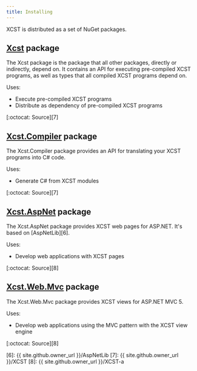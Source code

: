 ```yaml
---
title: Installing
---
```

XCST is distributed as a set of NuGet packages.

[Xcst][1] package
-----------------
The Xcst package is the package that all other packages, directly or indirectly, depend on. It contains an API for executing pre-compiled XCST programs, as well as types that all compiled XCST programs depend on.

Uses:

- Execute pre-compiled XCST programs
- Distribute as dependency of pre-compiled XCST programs

[:octocat: Source][7]

[Xcst.Compiler][2] package
--------------------------
The Xcst.Compiler package provides an API for translating your XCST programs into C# code.

Uses:

- Generate C# from XCST modules

[:octocat: Source][7]

[Xcst.AspNet][5] package
------------------------
The Xcst.AspNet package provides XCST web pages for ASP.NET. It's based on [AspNetLib][6].

Uses:

- Develop web applications with XCST pages

[:octocat: Source][8]

[Xcst.Web.Mvc][4] package
-------------------------
The Xcst.Web.Mvc package provides XCST views for ASP.NET MVC 5.

Uses:

- Develop web applications using the MVC pattern with the XCST view engine

[:octocat: Source][8]

[1]: https://www.nuget.org/packages/Xcst
[2]: https://www.nuget.org/packages/Xcst.Compiler
[4]: https://www.nuget.org/packages/Xcst.Web.Mvc
[5]: https://www.nuget.org/packages/Xcst.AspNet
[6]: {{ site.github.owner_url }}/AspNetLib
[7]: {{ site.github.owner_url }}/XCST
[8]: {{ site.github.owner_url }}/XCST-a
